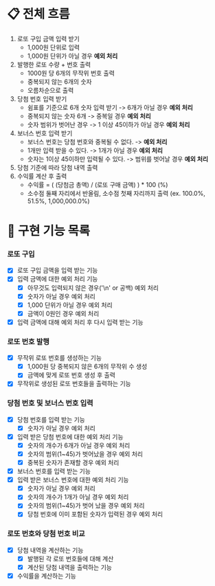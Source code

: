 # 📋 전체 흐름

1. 로또 구입 금액 입력 받기
   - 1,000원 단위로 입력
   - 1,000원 단위가 아닐 경우 **예외 처리**
2. 발행한 로또 수량 + 번호 출력
   - 1000원 당 6개의 무작위 번호 출력
   - 중복되지 않는 6개의 숫자
   - 오름차순으로 출력
3. 당첨 번호 입력 받기
   - 쉼표를 기준으로 6개 숫자 입력 받기 -> 6개가 아닐 경우 **예외 처리**
   - 중복되지 않는 숫자 6개 -> 중복일 경우 **예외 처리**
   - 숫자 범위가 벗어난 경우 -> 1 이상 45이하가 아닐 경우 **예외 처리**
4. 보너스 번호 입력 받기
   - 보너스 번호는 당첨 번호와 중복될 수 없다. -> **예외 처리**
   - 1개만 입력 받을 수 있다. -> 1개가 아닐 경우 **예외 처리**
   - 숫자는 1이상 45이하만 입력될 수 있다. -> 범위를 벗어날 경우 **예외 처리**
5. 당첨 기준에 따라 당첨 내역 출력
6. 수익률 계산 후 출력
   - 수익률 = ( (당첨금 총액) / (로또 구매 금액) ) * 100 (%)
   - 소수점 둘째 자리에서 반올림, 소수점 첫째 자리까지 출력 (ex. 100.0%, 51.5%, 1,000,000.0%)

# 🚀 구현 기능 목록

### 로또 구입
- [x] 로또 구입 금액을 입력 받는 기능
- [x] 입력 금액에 대한 예외 처리 기능
  - [x] 아무것도 입력되지 않은 경우('\n' or 공백) 예외 처리
  - [x] 숫자가 아닐 경우 예외 처리
  - [x] 1,000 단위가 아닐 경우 예외 처리
  - [x] 금액이 0원인 경우 예외 처리
- [x] 입력 금액에 대해 예외 처리 후 다시 입력 받는 기능

### 로또 번호 발행
- [x] 무작위 로또 번호를 생성하는 기능
  - [x] 1,000원 당 중복되지 않은 6개의 무작위 수 생성
  - [x] 금액에 맞게 로또 번호 생성 후 출력
- [x] 무작위로 생성된 로또 번호들을 출력하는 기능

### 당첨 번호 및 보너스 번호 입력
- [x] 당첨 번호를 입력 받는 기능
  - [x] 숫자가 아닐 경우 예외 처리
- [x] 입력 받은 당첨 번호에 대한 예외 처리 기능
  - [x] 숫자의 개수가 6개가 아닐 경우 예외 처리
  - [x] 숫자의 범위(1~45)가 벗어났을 경우 예외 처리
  - [x] 중복된 숫자가 존재할 경우 예외 처리
- [x] 보너스 번호를 입력 받는 기능
- [x] 입력 받은 보너스 번호에 대한 예외 처리 기능
  - [x] 숫자가 아닐 경우 예외 처리
  - [x] 숫자의 개수가 1개가 아닐 경우 예외 처리
  - [x] 숫자의 범위(1~45)가 벗어 났을 경우 예외 처리
  - [x] 당첨 번호에 이미 포함된 숫자가 입력된 경우 예외 처리

### 로또 번호와 당첨 번호 비교
- [x] 당첨 내역을 계산하는 기능 
  - [x] 발행된 각 로또 번호들에 대해 계산
  - [x] 계산된 당첨 내역을 출력하는 기능
- [x] 수익률을 계산하는 기능
